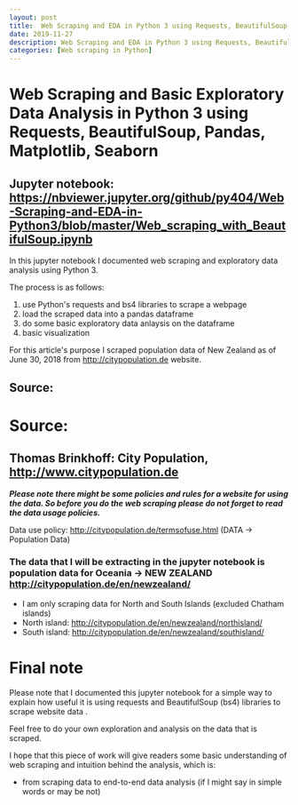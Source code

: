 ```yaml
---
layout: post
title:  Web Scraping and EDA in Python 3 using Requests, BeautifulSoup, Pandas, Matplotlib, Seaborn
date: 2019-11-27
description: Web Scraping and EDA in Python 3 using Requests, BeautifulSoup, Pandas, Matplotlib, Seaborn
categories: [Web scraping in Python]
---
```


# Web Scraping and Basic Exploratory Data Analysis in Python 3 using Requests, BeautifulSoup, Pandas, Matplotlib, Seaborn

## Jupyter notebook: https://nbviewer.jupyter.org/github/py404/Web-Scraping-and-EDA-in-Python3/blob/master/Web_scraping_with_BeautifulSoup.ipynb


In this jupyter notebook I documented web scraping and exploratory data analysis using Python 3.

The process is as follows:
   1. use Python's requests and bs4 libraries to scrape a webpage
   2. load the scraped data into a pandas dataframe
   3. do some basic exploratory data anlaysis on the dataframe
   4. basic visualization

For this article's purpose I scraped population data of New Zealand as of June 30, 2018 from http://citypopulation.de website. 

## Source:
# Source: 
## Thomas Brinkhoff: City Population, http://www.citypopulation.de


***Please note there might be some policies and rules for a website for using the data. So before you do the web scraping please do not forget to read the data usage policies.***

Data use policy: http://citypopulation.de/termsofuse.html (DATA -> Population Data)

### The data that I will be extracting in the jupyter notebook is population data for Oceania -> NEW ZEALAND http://citypopulation.de/en/newzealand/
- I am only scraping data for North and South Islands (excluded Chatham islands)
- North island: http://citypopulation.de/en/newzealand/northisland/
- South island: http://citypopulation.de/en/newzealand/southisland/

# Final note

Please note that I documented this jupyter notebook for a simple way to explain how useful it is using requests and BeautifulSoup (bs4) libraries to scrape website data .

Feel free to do your own exploration and analysis on the data that is scraped. 

I hope that this piece of work will give readers some basic understanding of web scraping and intuition behind the analysis, which is:
- from scraping data to end-to-end data analysis (if I might say in simple words or may be not)
